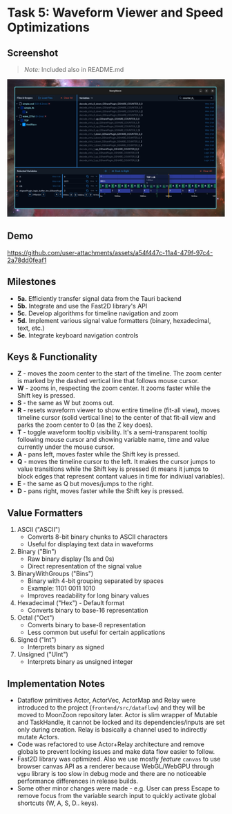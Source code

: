 # Task 5: Waveform Viewer and Speed Optimizations

## Screenshot 

> _Note:_ Included also in README.md

![Dark Theme Interface](Task%205%20-%20media/novywave_dark_linux.png)

## Demo

https://github.com/user-attachments/assets/a54f447c-11a4-479f-97c4-2a78dd0feaf1

## Milestones

- **5a.** Efficiently transfer signal data from the Tauri backend	
- **5b.** Integrate and use the Fast2D library's API	
- **5c.** Develop algorithms for timeline navigation and zoom	
- **5d.** Implement various signal value formatters (binary, hexadecimal, text, etc.)	
- **5e.** Integrate keyboard navigation controls

## Keys & Functionality

- **Z** - moves the zoom center to the start of the timeline. The zoom center is marked by the dashed vertical line that follows mouse cursor.
- **W** - zooms in, respecting the zoom center. It zooms faster while the Shift key is pressed.
- **S** - the same as W but zooms out.
- **R** - resets waveform viewer to show entire timeline (fit-all view), moves timeline cursor (solid vertical line) to the center of that fit-all view and parks the zoom center to 0 (as the Z key does).
- **T** - toggle waveform tooltip visibility. It's a semi-transparent tooltip following mouse cursor and showing variable name, time and value currently under the mouse cursor.
- **A** - pans left, moves faster while the Shift key is pressed.
- **Q** - moves the timeline cursor to the left. It makes the cursor jumps to value transitions while the Shift key is pressed (it means it jumps to block edges that represent contant values in time for indiviual variables).
- **E** - the same as Q but moves/jumps to the right.
- **D** - pans right, moves faster while the Shift key is pressed.

## Value Formatters

1. ASCII ("ASCII")
    - Converts 8-bit binary chunks to ASCII characters
    - Useful for displaying text data in waveforms
2. Binary ("Bin")
    - Raw binary display (1s and 0s)
    - Direct representation of the signal value
3. BinaryWithGroups ("Bins")
    - Binary with 4-bit grouping separated by spaces
    - Example: 1101 0011 1010
    - Improves readability for long binary values
4. Hexadecimal ("Hex") - Default format
    - Converts binary to base-16 representation
5. Octal ("Oct")
    - Converts binary to base-8 representation
    - Less common but useful for certain applications
6. Signed ("Int")
    - Interprets binary as signed
7. Unsigned ("UInt")
    - Interprets binary as unsigned integer

## Implementation Notes

- Dataflow primitives Actor, ActorVec, ActorMap and Relay were introduced to the project (`frontend/src/dataflow`) and they will be moved to MoonZoon repository later. Actor is slim wrapper of Mutable and TaskHandle, it cannot be locked and its dependencies/inputs are set only during creation. Relay is basically a channel used to indirectly mutate Actors.
- Code was refactored to use Actor+Relay architecture and remove globals to prevent locking issues and make data flow easier to follow.
- Fast2D library was optimized. Also we use mostly _feature_ `canvas` to use browser canvas API as a renderer because WebGL/WebGPU through `wgpu` library is too slow in debug mode and there are no noticeable performance differences in release builds.
- Some other minor changes were made - e.g. User can press Escape to remove focus from the variable search input to quickly activate global shortcuts (W, A, S, D.. keys).
